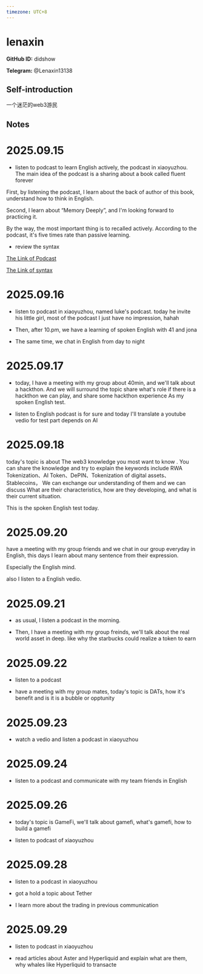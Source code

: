 ```yaml
---
timezone: UTC+8
---
```


# lenaxin

**GitHub ID:** didshow

**Telegram:** @Lenaxin13138

## Self-introduction

一个迷茫的web3游民

## Notes
<!-- Content_START -->
# 2025.09.15
<!-- DAILY_CHECKIN_2025-09-15_START -->
-   listen to podcast to learn English actively, the podcast in xiaoyuzhou. The main idea of the podcast is a sharing about a book called fluent forever
    

First, by listening the podcast, I learn about the back of author of this book, understand how to think in English.

Second, I learn about “Memory Deeply”, and I'm looking forward to practicing it.

By the way, the most important thing is to recalled actively. According to the podcast, it's five times rate than passive learning.

-   review the syntax
    

[The Link of Podcast](https://www.xiaoyuzhoufm.com/episode/6847ec6bb23ed76e604d99bc)

[The Link of syntax](https://hzpt-inet-club.github.io/english-note/guide/adverb.html)
<!-- DAILY_CHECKIN_2025-09-15_END -->


# 2025.09.16
<!-- DAILY_CHECKIN_2025-09-16_START -->
-   listen to podcast in xiaoyuzhou, named luke's podcast. today he invite his little girl, most of the podcast I just have no impression, hahah
    
-   Then, after 10.pm, we have a learning of spoken English with 41 and jona
    
-   The same time, we chat in English from day to night
<!-- DAILY_CHECKIN_2025-09-16_END -->


# 2025.09.17
<!-- DAILY_CHECKIN_2025-09-17_START -->
-   today, I have a meeting with my group about 40min, and we'll talk about a hackthon. And we will surround the topic share what's role if there is a hackthon we can play, and share some hackthon experience As my spoken English test.
    
-   listen to English podcast is for sure and today I'll translate a youtube vedio for test part depends on AI
<!-- DAILY_CHECKIN_2025-09-17_END -->


# 2025.09.18
<!-- DAILY_CHECKIN_2025-09-18_START -->
today's topic is about The web3 knowledge you most want to know . You can share the knowledge and try to explain the keywords include RWA Tokenization、AI Token、DePIN、Tokenization of digital assets、Stablecoins， We can exchange our understanding of them and we can discuss What are their characteristics, how are they developing, and what is their current situation.

This is the spoken English test today.
<!-- DAILY_CHECKIN_2025-09-18_END -->


# 2025.09.20
<!-- DAILY_CHECKIN_2025-09-20_START -->
have a meeting with my group friends and we chat in our group everyday in English, this days I learn about many sentence from their expression.

Especially the English mind.

also I listen to a English vedio.
<!-- DAILY_CHECKIN_2025-09-20_END -->


# 2025.09.21
<!-- DAILY_CHECKIN_2025-09-21_START -->
-   as usual, I listen a podcast in the morning.
    
-   Then, I have a meeting with my group freinds, we'll talk about the real world asset in deep. like why the starbucks could realize a token to earn
<!-- DAILY_CHECKIN_2025-09-21_END -->


# 2025.09.22
<!-- DAILY_CHECKIN_2025-09-22_START -->
-   listen to a podcast
    
-   have a meeting with my group mates, today's topic is DATs, how it's benefit and is it is a bubble or opptunity
<!-- DAILY_CHECKIN_2025-09-22_END -->


# 2025.09.23
<!-- DAILY_CHECKIN_2025-09-23_START -->
-   watch a vedio and listen a podcast in xiaoyuzhou
<!-- DAILY_CHECKIN_2025-09-23_END -->


# 2025.09.24
<!-- DAILY_CHECKIN_2025-09-24_START -->
-   listen to a podcast and communicate with my team friends in English
<!-- DAILY_CHECKIN_2025-09-24_END -->


# 2025.09.26
<!-- DAILY_CHECKIN_2025-09-26_START -->
-   today's topic is GameFi, we'll talk about gamefi, what's gamefi, how to build a gamefi
    
-   listen to podcast of xiaoyuzhou
<!-- DAILY_CHECKIN_2025-09-26_END -->


# 2025.09.28
<!-- DAILY_CHECKIN_2025-09-28_START -->
-   listen to a podcast in xiaoyuzhou
    
-   got a hold a topic about Tether
    
-   I learn more about the trading in previous communication
<!-- DAILY_CHECKIN_2025-09-28_END -->


# 2025.09.29
<!-- DAILY_CHECKIN_2025-09-29_START -->
-   listen to podcast in xiaoyuzhou
    
-   read articles about Aster and Hyperliquid and explain what are them, why whales like Hyperliquid to transacte
<!-- DAILY_CHECKIN_2025-09-29_END -->
<!-- Content_END -->
